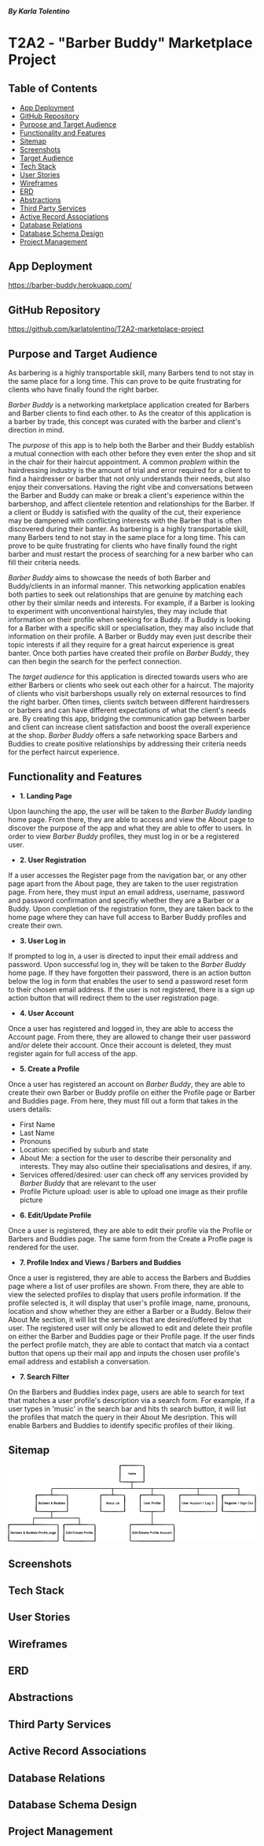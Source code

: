 ##### By Karla Tolentino
# T2A2 - "Barber Buddy" Marketplace Project

## Table of Contents
- [App Deployment](#app-deployment)
- [GitHub Repository](#github-repository)
- [Purpose and Target Audience](#purpose-and-target-audience)
- [Functionality and Features](#functionality-and-features)
- [Sitemap](#sitemap)
- [Screenshots](#screenshots)
- [Target Audience](#target-audience)
- [Tech Stack](#tech-stack)
- [User Stories](#user-stories)
- [Wireframes](#wireframes)
- [ERD](#erd)
- [Abstractions](#abstractions)
- [Third Party Services](#third-party-services)
- [Active Record Associations](#active-record-associations)
- [Database Relations](#database-relations)
- [Database Schema Design](#database-schema-design)
- [Project Management](#project-management)

## App Deployment
https://barber-buddy.herokuapp.com/

## GitHub Repository
https://github.com/karlatolentino/T2A2-marketplace-project

## Purpose and Target Audience
As barbering is a highly transportable skill, many Barbers tend to not stay in the same place for a long time. This can prove to be quite frustrating for clients who have finally found the right barber.

*Barber Buddy* is a networking marketplace application created for Barbers and Barber clients to find each other. to  As the creator of this application is a barber by trade, this concept was curated with the barber and client's direction in mind.

The *purpose* of this app is to help both the Barber and their Buddy establish a mutual connection with each other before they even enter the shop and sit in the chair for their haircut appointment. A common *problem* within the hairdressing industry is the amount of trial and error required for a client to find a hairdresser or barber that not only understands their needs, but also enjoy their conversations.  Having the right vibe and conversations between the Barber and Buddy can make or break a client's experience within the barbershop, and affect clientele retention and relationships for the Barber. If a client or Buddy is satisfied with the quality of the cut, their experience may be dampened with conflicting interests with the Barber that is often discovered during their banter. As barbering is a highly transportable skill, many Barbers tend to not stay in the same place for a long time. This can prove to be quite frustrating for clients who have finally found the right barber and must restart the process of searching for a new barber who can fill their criteria needs.

*Barber Buddy* aims to showcase the needs of both Barber and Buddy/clients in an informal manner. This networking application enables both parties to seek out relationships that are genuine by matching each other by their similar needs and interests. For example, if a Barber is looking to experiment with unconventional hairstyles, they may include that information on their profile when seeking for a Buddy. If a Buddy is looking for a Barber with a specific skill or specialisation, they may also include that information on their profile. A Barber or Buddy may even just describe their topic interests if all they require for a great haircut experience is great banter. Once both parties have created their profile on *Barber Buddy*, they can then begin the search for the perfect connection.

The *target audience* for this application is directed towards users who are either Barbers or clients who seek out each other for a haircut. The majority of clients who visit barbershops usually rely on external resources to find the right barber.  Often times, clients switch between different hairdressers or barbers and can have different expectations of what the client's needs are. By creating this app, bridging the communication gap between barber and client can increase client satisfaction and boost the overall experience at the shop. *Barber Buddy* offers a safe networking space Barbers and Buddies to create positive relationships by addressing their criteria needs for the perfect haircut experience.

## Functionality and Features
* **1. Landing Page**

Upon launching the app, the user will be taken to the *Barber Buddy* landing home page. From there, they are able to access and view the About page to discover the purpose of the app and what they are able to offer to users. In order to view *Barber Buddy* profiles, they must log in or be a registered user.

* **2. User Registration**

If a user accesses the Register page from the navigation bar, or any other page apart from the About page, they are taken to the user registration page. From here, they must input an email address, username, password and password confirmation and specifiy whether they are a Barber or a Buddy. Upon completion of the registration form, they are taken back to the home page where they can have full access to Barber Buddy profiles and create their own.

* **3. User Log in**

If prompted to log in, a user is directed to input their email address and password. Upon successful log in, they will be taken to the *Barber Buddy* home page. If they have forgotten their password, there is an action button below the log in form that enables the user to send a password reset form to their chosen email address. If the user is not registered, there is a sign up action button that will redirect them to the user registration page.

* **4. User Account**

Once a user has registered and logged in, they are able to access the Account page. From there, they are allowed to change their user password and/or delete their account. Once their account is deleted, they must register again for full access of the app.

* **5. Create a Profile**

Once a user has registered an account on *Barber Buddy*, they are able to create their own Barber or Buddy profile on either the Profile page or Barber and Buddies page. From here, they must fill out a form that takes in the users details:
- First Name
- Last Name
- Pronouns
- Location: specified by suburb and state
- About Me: a section for the user to describe their personality and interests. They may also outline their specialisations and desires, if any.
- Services offered/desired: user can check off any services provided by *Barber Buddy* that are relevant to the user
- Profile Picture upload: user is able to upload one image as their profile picture

* **6. Edit/Update Profile**

Once a user is registered, they are able to edit their profile via the Profile or Barbers and Buddies page. The same form from the Create a Profle page is rendered for the user.

* **7. Profile Index and Views / Barbers and Buddies**

Once a user is registered, they are able to access the Barbers and Buddies page where a list of user profiles are shown. From there, they are able to view the selected profiles to display that users profile information. If the profile selected is, it will display  that user's profile image, name, pronouns, location and show whether they are either a Barber or a Buddy. Below their About Me section, it will list the services that are desired/offered by that user. The registered user will only be allowed to edit and delete their profile on either the Barber and Buddies page or their Profile page. If the user finds the perfect profile match, they are able to contact that match via a contact button that opens up their mail app and inputs the chosen user profile's email address and establish a conversation.

* **7. Search Filter**

On the Barbers and Buddies index page, users are able to search for text that matches a user profile's description via a search form. For example, if a user types in 'music' in the search bar and hits th search button, it will list the profiles that match the query in their About Me desription. This will enable Barbers and Buddies to identify specific profiles of their liking.


## Sitemap
<img src="docs/barber-buddy-sitemap.png">

## Screenshots


## Tech Stack


## User Stories


## Wireframes


## ERD


## Abstractions


## Third Party Services


## Active Record Associations


## Database Relations


## Database Schema Design


## Project Management